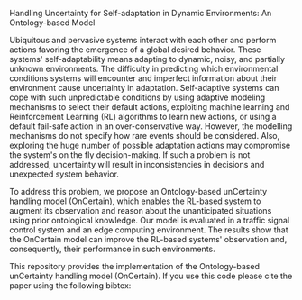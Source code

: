 Handling Uncertainty for Self-adaptation in Dynamic Environments: An Ontology-based Model

Ubiquitous and pervasive systems interact with each other and perform actions favoring the emergence of a global desired behavior. These systems' self-adaptability means adapting to dynamic, noisy, and partially unknown environments. The difficulty in predicting which environmental conditions systems will encounter and imperfect information about their environment cause uncertainty in adaptation. Self-adaptive systems can cope with such unpredictable conditions by using adaptive modeling mechanisms to select their default actions, exploiting machine learning and Reinforcement Learning (RL) algorithms to learn new actions, or using a default fail-safe action in an over-conservative way. However, the modelling mechanisms do not specify how rare events should be considered. Also, exploring the huge number of possible adaptation actions may compromise the system's on the fly decision-making. If such a problem is not addressed, uncertainty will result in inconsistencies in decisions and unexpected system behavior.

To address this problem, we propose an Ontology-based unCertainty handling model (OnCertain), which enables the RL-based system to augment its observation and reason about the unanticipated situations using prior ontological knowledge. Our model is evaluated in a traffic signal control system and an edge computing environment. The results show that the OnCertain model can improve the RL-based systems' observation and, consequently, their performance in such environments.

This repository provides the implementation of the Ontology-based unCertainty handling model (OnCertain). If you use this code please cite the paper using the following bibtex:

